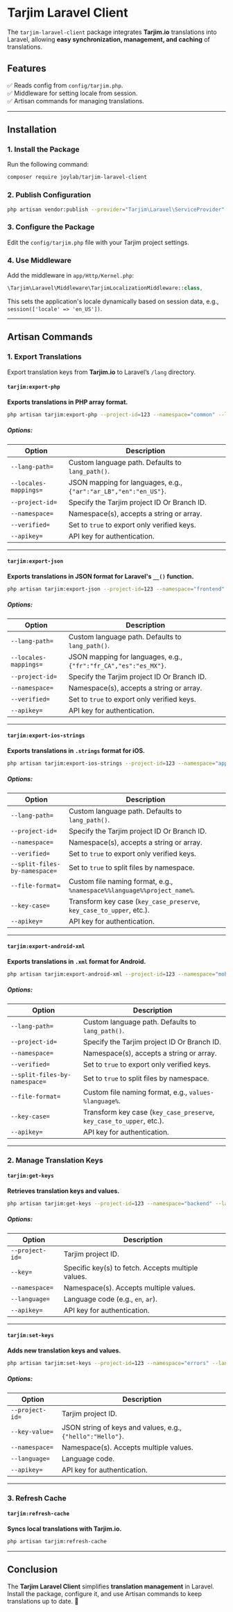 # Tarjim Laravel Client

The `tarjim-laravel-client` package integrates **Tarjim.io** translations into Laravel, allowing **easy synchronization, management, and caching** of translations.

## Features
✅ Reads config from `config/tarjim.php`.  
✅ Middleware for setting locale from session.  
✅ Artisan commands for managing translations.

---

## Installation

### 1. Install the Package
Run the following command:
```sh
composer require joylab/tarjim-laravel-client
```

### 2. Publish Configuration
```sh
php artisan vendor:publish --provider="Tarjim\Laravel\ServiceProvider"
```

### 3. Configure the Package
Edit the `config/tarjim.php` file with your Tarjim project settings.

### 4. Use Middleware
Add the middleware in `app/Http/Kernel.php`:
```php
\Tarjim\Laravel\Middleware\TarjimLocalizationMiddleware::class,
```
This sets the application's locale dynamically based on session data, e.g., `session(['locale' => 'en_US'])`.

---

## Artisan Commands

### 1. Export Translations
Export translation keys from **Tarjim.io** to Laravel’s `/lang` directory.

#### `tarjim:export-php`
**Exports translations in PHP array format.**
```sh
php artisan tarjim:export-php --project-id=123 --namespace="common" --lang-path="resources/lang"
```
##### Options:
| Option | Description |
|--------|-------------|
| `--lang-path=` | Custom language path. Defaults to `lang_path()`. |
| `--locales-mappings=` | JSON mapping for languages, e.g., `{"ar":"ar_LB","en":"en_US"}`. |
| `--project-id=` | Specify the Tarjim project ID Or Branch ID. |
| `--namespace=` | Namespace(s), accepts a string or array. |
| `--verified=` | Set to `true` to export only verified keys. |
| `--apikey=` | API key for authentication. |

---

#### `tarjim:export-json`
**Exports translations in JSON format for Laravel's `__()` function.**
```sh
php artisan tarjim:export-json --project-id=123 --namespace="frontend" --lang-path="resources/lang/json"
```
##### Options:
| Option | Description |
|--------|-------------|
| `--lang-path=` | Custom language path. Defaults to `lang_path()`. |
| `--locales-mappings=` | JSON mapping for languages, e.g., `{"fr":"fr_CA","es":"es_MX"}`. |
| `--project-id=` | Specify the Tarjim project ID Or Branch ID. |
| `--namespace=` | Namespace(s), accepts a string or array. |
| `--verified=` | Set to `true` to export only verified keys. |
| `--apikey=` | API key for authentication. |

---

#### `tarjim:export-ios-strings`
**Exports translations in `.strings` format for iOS.**
```sh
php artisan tarjim:export-ios-strings --project-id=123 --namespace="app" --file-format="%namespace%_%language%.strings"
```
##### Options:
| Option | Description |
|--------|-------------|
| `--lang-path=` | Custom language path. Defaults to `lang_path()`. |
| `--project-id=` | Specify the Tarjim project ID Or Branch ID. |
| `--namespace=` | Namespace(s), accepts a string or array. |
| `--verified=` | Set to `true` to export only verified keys. |
| `--split-files-by-namespace=` | Set to `true` to split files by namespace. |
| `--file-format=` | Custom file naming format, e.g., `%namespace%%language%%project_name%`. |
| `--key-case=` | Transform key case (`key_case_preserve`, `key_case_to_upper`, etc.). |
| `--apikey=` | API key for authentication. |

---

#### `tarjim:export-android-xml`
**Exports translations in `.xml` format for Android.**
```sh
php artisan tarjim:export-android-xml --project-id=123 --namespace="mobile" --file-format="values-%language%"
```
##### Options:
| Option | Description |
|--------|-------------|
| `--lang-path=` | Custom language path. Defaults to `lang_path()`. |
| `--project-id=` | Specify the Tarjim project ID Or Branch ID. |
| `--namespace=` | Namespace(s), accepts a string or array. |
| `--verified=` | Set to `true` to export only verified keys. |
| `--split-files-by-namespace=` | Set to `true` to split files by namespace. |
| `--file-format=` | Custom file naming format, e.g., `values-%language%`. |
| `--key-case=` | Transform key case (`key_case_preserve`, `key_case_to_upper`, etc.). |
| `--apikey=` | API key for authentication. |

---

### 2. Manage Translation Keys

#### `tarjim:get-keys`
**Retrieves translation keys and values.**
```sh
php artisan tarjim:get-keys --project-id=123 --namespace="backend" --language="fr"
```
##### Options:
| Option | Description |
|--------|-------------|
| `--project-id=` | Tarjim project ID. |
| `--key=` | Specific key(s) to fetch. Accepts multiple values. |
| `--namespace=` | Namespace(s). Accepts multiple values. |
| `--language=` | Language code (e.g., `en`, `ar`). |
| `--apikey=` | API key for authentication. |

---

#### `tarjim:set-keys`
**Adds new translation keys and values.**
```sh
php artisan tarjim:set-keys --project-id=123 --namespace="errors" --language="es" --key-value='{"ERROR_404":"Página no encontrada"}'
```
##### Options:
| Option | Description |
|--------|-------------|
| `--project-id=` | Tarjim project ID. |
| `--key-value=` | JSON string of keys and values, e.g., `{"hello":"Hello"}`. |
| `--namespace=` | Namespace(s). Accepts multiple values. |
| `--language=` | Language code. |
| `--apikey=` | API key for authentication. |

---

### 3. Refresh Cache

#### `tarjim:refresh-cache`
**Syncs local translations with Tarjim.io.**
```sh
php artisan tarjim:refresh-cache
```

---

## Conclusion
The **Tarjim Laravel Client** simplifies **translation management** in Laravel. Install the package, configure it, and use Artisan commands to keep translations up to date. 🚀
